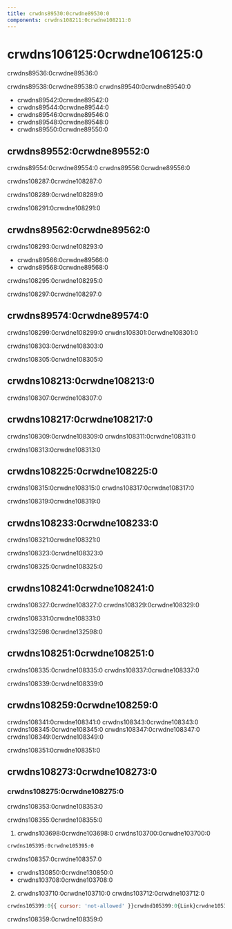 ```yaml
---
title: crwdns89530:0crwdne89530:0
components: crwdns108211:0crwdne108211:0
---
```


# crwdns106125:0crwdne106125:0

<p class="description">crwdns89536:0crwdne89536:0</p>

crwdns89538:0crwdne89538:0 crwdns89540:0crwdne89540:0

- crwdns89542:0crwdne89542:0
- crwdns89544:0crwdne89544:0
- crwdns89546:0crwdne89546:0
- crwdns89548:0crwdne89548:0
- crwdns89550:0crwdne89550:0

## crwdns89552:0crwdne89552:0

crwdns89554:0crwdne89554:0 crwdns89556:0crwdne89556:0

crwdns108287:0crwdne108287:0

crwdns108289:0crwdne108289:0

crwdns108291:0crwdne108291:0

## crwdns89562:0crwdne89562:0

crwdns108293:0crwdne108293:0

- crwdns89566:0crwdne89566:0
- crwdns89568:0crwdne89568:0

crwdns108295:0crwdne108295:0

crwdns108297:0crwdne108297:0

## crwdns89574:0crwdne89574:0

crwdns108299:0crwdne108299:0 crwdns108301:0crwdne108301:0

crwdns108303:0crwdne108303:0

crwdns108305:0crwdne108305:0

## crwdns108213:0crwdne108213:0

crwdns108307:0crwdne108307:0

## crwdns108217:0crwdne108217:0

crwdns108309:0crwdne108309:0 crwdns108311:0crwdne108311:0

crwdns108313:0crwdne108313:0

## crwdns108225:0crwdne108225:0

crwdns108315:0crwdne108315:0 crwdns108317:0crwdne108317:0

crwdns108319:0crwdne108319:0

## crwdns108233:0crwdne108233:0

crwdns108321:0crwdne108321:0

crwdns108323:0crwdne108323:0

crwdns108325:0crwdne108325:0

## crwdns108241:0crwdne108241:0

crwdns108327:0crwdne108327:0 crwdns108329:0crwdne108329:0

crwdns108331:0crwdne108331:0

crwdns132598:0crwdne132598:0

## crwdns108251:0crwdne108251:0

crwdns108335:0crwdne108335:0 crwdns108337:0crwdne108337:0

crwdns108339:0crwdne108339:0

## crwdns108259:0crwdne108259:0

crwdns108341:0crwdne108341:0 crwdns108343:0crwdne108343:0 crwdns108345:0crwdne108345:0 crwdns108347:0crwdne108347:0 crwdns108349:0crwdne108349:0

crwdns108351:0crwdne108351:0

## crwdns108273:0crwdne108273:0

### crwdns108275:0crwdne108275:0

crwdns108353:0crwdne108353:0

crwdns108355:0crwdne108355:0

1. crwdns103698:0crwdne103698:0 crwdns103700:0crwdne103700:0

  ```css
  crwdns105395:0crwdne105395:0
  ```

crwdns108357:0crwdne108357:0

- crwdns130850:0crwdne130850:0
- crwdns103708:0crwdne103708:0

2. crwdns103710:0crwdne103710:0 crwdns103712:0crwdne103712:0

  ```jsx
  crwdns105399:0{{ cursor: 'not-allowed' }}crwdnd105399:0{Link}crwdne105399:0
  ```

crwdns108359:0crwdne108359:0